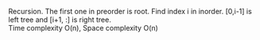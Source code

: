Recursion. The first one in preorder is root. Find index i in inorder. [0,i-1] is left tree and [i+1, :] is right tree.      
Time complexity O(n), Space complexity O(n)